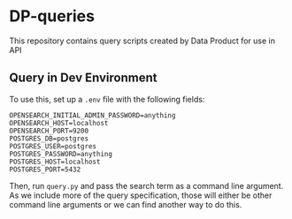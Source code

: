 # DP-queries
This repository contains query scripts created by Data Product for use in API

## Query in Dev Environment

To use this, set up a `.env` file with the following fields:
```
OPENSEARCH_INITIAL_ADMIN_PASSWORD=anything
OPENSEARCH_HOST=localhost
OPENSEARCH_PORT=9200
POSTGRES_DB=postgres
POSTGRES_USER=postgres
POSTGRES_PASSWORD=anything
POSTGRES_HOST=localhost
POSTGRES_PORT=5432
```

Then, run `query.py` and pass the search term as a command line argument. As we include more of the query specification, those will either be other command line arguments or we can find another way to do this.
